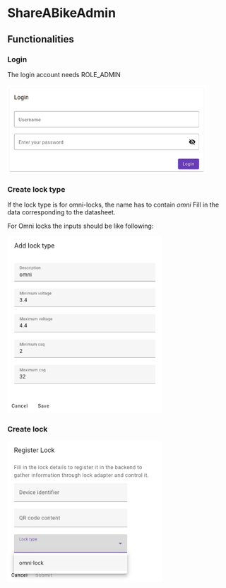 # ShareABikeAdmin

## Functionalities

### Login
The login account needs ROLE_ADMIN

<img src="documentation/assets/login.webp" alt="Login" width="450"/>

### Create lock type
If the lock type is for omni-locks, the name has to contain _omni_
Fill in the data corresponding to the datasheet.

For Omni locks the inputs should be like following:

<img src="documentation/assets/create_locktype.webp" alt="Omni lock type sample" width="350"/>

### Create lock
<img src="documentation/assets/create_lock.webp" alt="Create lock" width="350"/>
